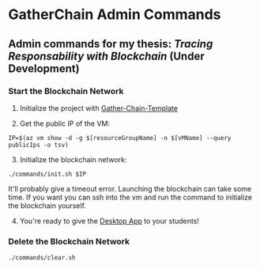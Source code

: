# GatherChain Admin Commands

## Admin commands for my thesis: _Tracing Responsability with Blockchain_ (Under Development)

### Start the Blockchain Network

1. Initialize the project with [Gather-Chain-Template](https://github.com/Jalmeida1994/Gather-Chain-Template)

2. Get the public IP of the VM:
```
IP=$(az vm show -d -g $[resourceGroupName] -n $[vMName] --query publicIps -o tsv)
```

3. Initialize the blockchain network:
```
./commands/init.sh $IP
```
It'll probably give a timeout error. Launching the blockchain can take some time. If you want you can ssh into the vm and run the command to initialize the blockchain yourself.

4. You're ready to give the [Desktop App](https://github.com/Jalmeida1994/GatherChain-DesktopClient) to your students!

### Delete the Blockchain Network
```
./commands/clear.sh
```